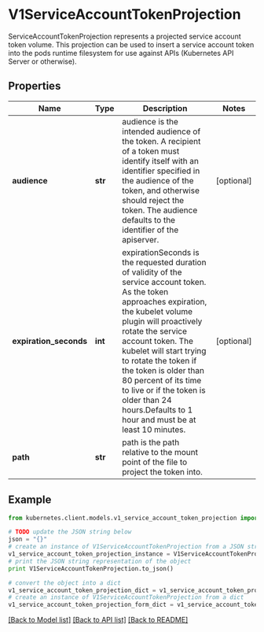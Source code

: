 # V1ServiceAccountTokenProjection

ServiceAccountTokenProjection represents a projected service account token volume. This projection can be used to insert a service account token into the pods runtime filesystem for use against APIs (Kubernetes API Server or otherwise).

## Properties

Name | Type | Description | Notes
------------ | ------------- | ------------- | -------------
**audience** | **str** | audience is the intended audience of the token. A recipient of a token must identify itself with an identifier specified in the audience of the token, and otherwise should reject the token. The audience defaults to the identifier of the apiserver. | [optional] 
**expiration_seconds** | **int** | expirationSeconds is the requested duration of validity of the service account token. As the token approaches expiration, the kubelet volume plugin will proactively rotate the service account token. The kubelet will start trying to rotate the token if the token is older than 80 percent of its time to live or if the token is older than 24 hours.Defaults to 1 hour and must be at least 10 minutes. | [optional] 
**path** | **str** | path is the path relative to the mount point of the file to project the token into. | 

## Example

```python
from kubernetes.client.models.v1_service_account_token_projection import V1ServiceAccountTokenProjection

# TODO update the JSON string below
json = "{}"
# create an instance of V1ServiceAccountTokenProjection from a JSON string
v1_service_account_token_projection_instance = V1ServiceAccountTokenProjection.from_json(json)
# print the JSON string representation of the object
print V1ServiceAccountTokenProjection.to_json()

# convert the object into a dict
v1_service_account_token_projection_dict = v1_service_account_token_projection_instance.to_dict()
# create an instance of V1ServiceAccountTokenProjection from a dict
v1_service_account_token_projection_form_dict = v1_service_account_token_projection.from_dict(v1_service_account_token_projection_dict)
```
[[Back to Model list]](../README.md#documentation-for-models) [[Back to API list]](../README.md#documentation-for-api-endpoints) [[Back to README]](../README.md)


